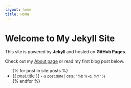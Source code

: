 ```yaml
---
layout: home
title: Home
---
```


# Welcome to My Jekyll Site
This site is powered by **Jekyll** and hosted on **GitHub Pages**.

Check out my [About page](about.html) or read my first blog post below.
<ul>
  {% for post in site.posts %}
    <li>
      <a href="{{ post.url | relative_url }}">{{ post.title }}</a>
      <small> - {{ post.date | date: "%b %-d, %Y" }}</small>
    </li>
  {% endfor %}
</ul>
